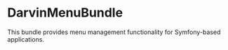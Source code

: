 # DarvinMenuBundle
This bundle provides menu management functionality for Symfony-based applications.
